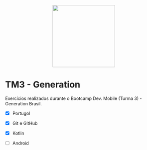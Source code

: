 <div align="center">
<img src="https://user-images.githubusercontent.com/100245306/167468113-c84ae2f1-448c-46d0-b1e2-0b6c841181aa.png" width="200px" />
</div>

# TM3 - Generation

Exercícios realizados durante o Bootcamp Dev. Mobile (Turma 3) - Generation Brasil.

- [x] Portugol
- [x] Git e GitHub
- [x] Kotlin
- [ ] Android
  
